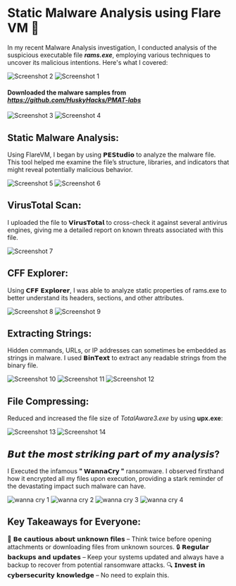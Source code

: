 # Static Malware Analysis using Flare VM 🐛

In my recent Malware Analysis investigation, I conducted analysis of the suspicious executable file _**rams.exe**_, employing various techniques to uncover its malicious intentions.
Here's what I covered:

![Screenshot 2](https://github.com/user-attachments/assets/7746885c-af0b-48f4-9ff9-66f5950b4178)
![Screenshot 1](https://github.com/user-attachments/assets/4df832a6-95c0-470c-a687-06f451a16f05)

#### Downloaded the malware samples from _https://github.com/HuskyHacks/PMAT-labs_

![Screenshot 3](https://github.com/user-attachments/assets/4018021a-1a95-4d9c-a1e7-41e67e44fc89)
![Screenshot 4](https://github.com/user-attachments/assets/e1d54e79-e1b8-488c-add1-e11703b2553f)

## Static Malware Analysis:
Using FlareVM, I began by using 𝗣𝗘𝗦𝘁𝘂𝗱𝗶𝗼 to analyze the malware file. This tool helped me examine the file’s structure, libraries, and indicators that might reveal potentially malicious behavior.

![Screenshot 5](https://github.com/user-attachments/assets/0c39fb80-dd53-45d7-b261-ed1093a501a9)
![Screenshot 6](https://github.com/user-attachments/assets/4df69a16-4f45-419d-874f-babca81b82eb)

## VirusTotal Scan:
I uploaded the file to 𝗩𝗶𝗿𝘂𝘀𝗧𝗼𝘁𝗮𝗹 to cross-check it against several antivirus engines, giving me a detailed report on known threats associated with this file.

![Screenshot 7](https://github.com/user-attachments/assets/09de7768-f2c7-4744-94f9-8b903c303961)

## CFF Explorer:
Using 𝗖𝗙𝗙 𝗘𝘅𝗽𝗹𝗼𝗿𝗲𝗿, I was able to analyze static properties of rams.exe to better understand its headers, sections, and other attributes. 

![Screenshot 8](https://github.com/user-attachments/assets/095fa36f-bdf9-420b-ba76-eb89f64d8c9d)
![Screenshot 9](https://github.com/user-attachments/assets/0b2b379c-9c32-4ea1-95c2-e3d264dc7fa9)

## Extracting Strings:
Hidden commands, URLs, or IP addresses can sometimes be embedded as strings in malware. I used 𝗕𝗶𝗻𝗧𝗲𝘅𝘁 to extract any readable strings from the binary file.

![Screenshot 10](https://github.com/user-attachments/assets/7ef0bffb-962a-4dc1-9e2a-a325b434ae2d)
![Screenshot 11](https://github.com/user-attachments/assets/97e9adf9-d64a-4a3a-bb10-48a22066c2f4)
![Screenshot 12](https://github.com/user-attachments/assets/306d53de-97e7-4517-8346-0636d2d9afe5)

## File Compressing:
Reduced and increased the file size of _TotalAware3.exe_ by using **upx.exe**:

![Screenshot 13](https://github.com/user-attachments/assets/45811315-ab61-4449-aae8-6c0229257930)
![Screenshot 14](https://github.com/user-attachments/assets/ecf5d7e2-d36f-409b-98e6-7bab78aa63a5)

## 𝘽𝙪𝙩 𝙩𝙝𝙚 𝙢𝙤𝙨𝙩 𝙨𝙩𝙧𝙞𝙠𝙞𝙣𝙜 𝙥𝙖𝙧𝙩 𝙤𝙛 𝙢𝙮 𝙖𝙣𝙖𝙡𝙮𝙨𝙞𝙨?
I Executed the infamous **" 𝗪𝗮𝗻𝗻𝗮𝗖𝗿𝘆 "** ransomware. I observed firsthand how it encrypted all my files upon execution, providing a stark reminder of the devastating impact such malware can have.

![wanna cry 1](https://github.com/user-attachments/assets/3559d659-1b62-4d6f-99df-439f547fd0a6)
![wanna cry 2](https://github.com/user-attachments/assets/2567e475-c8bb-4e43-9bb5-473e9099df64)
![wanna cry 3](https://github.com/user-attachments/assets/79cfc234-c5cd-418e-93fe-eadfec96f290)
![wanna cry 4](https://github.com/user-attachments/assets/cd620df2-c7d4-47e8-96b3-9e45bb4075ea)


## Key Takeaways for Everyone:
🚫 𝗕𝗲 𝗰𝗮𝘂𝘁𝗶𝗼𝘂𝘀 𝗮𝗯𝗼𝘂𝘁 𝘂𝗻𝗸𝗻𝗼𝘄𝗻 𝗳𝗶𝗹𝗲𝘀 – Think twice before opening attachments or downloading files from unknown sources.
🔒 𝗥𝗲𝗴𝘂𝗹𝗮𝗿 𝗯𝗮𝗰𝗸𝘂𝗽𝘀 𝗮𝗻𝗱 𝘂𝗽𝗱𝗮𝘁𝗲𝘀 – Keep your systems updated and always have a backup to recover from potential ransomware attacks.
🔍 𝗜𝗻𝘃𝗲𝘀𝘁 𝗶𝗻 𝗰𝘆𝗯𝗲𝗿𝘀𝗲𝗰𝘂𝗿𝗶𝘁𝘆 𝗸𝗻𝗼𝘄𝗹𝗲𝗱𝗴𝗲 – No need to explain this.
